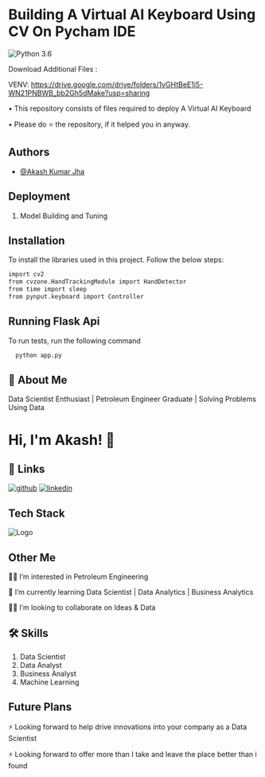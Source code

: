 # **Building A Virtual AI Keyboard Using CV On Pycham IDE**

![Python 3.6](https://img.shields.io/badge/Python-3.6-brightgreen.svg)

Download Additional Files :

VENV: https://drive.google.com/drive/folders/1vGHtBeE1i5-WN21PNBWB_bb2Gh5dMake?usp=sharing

• This repository consists of files required to deploy  A Virtual AI Keyboard

• Please do ⭐ the repository, if it helped you in anyway.


## Authors

- [@Akash Kumar Jha](https://github.com/Akash1070)


## Deployment
 1. Model Building and Tuning

## Installation

To install the libraries used in this project. Follow the 
below steps:

```bash
import cv2
from cvzone.HandTrackingModule import HandDetector
from time import sleep
from pynput.keyboard import Controller
```
    
## Running Flask Api

To run tests, run the following command

```bash
  python app.py
```

## 🚀 About Me

Data Scientist Enthusiast | Petroleum Engineer Graduate | Solving Problems Using Data 


# Hi, I'm Akash! 👋


## 🔗 Links
[![github](https://img.shields.io/badge/github-000?style=for-the-badge&logo=ko-fi&logoColor=white)](https://github.com/Akash1070)
[![linkedin](https://img.shields.io/badge/linkedin-0A66C2?style=for-the-badge&logo=linkedin&logoColor=white)](https://www.linkedin.com/in/akashkumar107/)

## Tech Stack





![Logo](https://businesstoys.in/assets/programs/full-stack-data-science-professional-program/tools.png)
## Other Me
👩‍💻 I’m interested in Petroleum Engineering

🧠 I’m currently learning Data Scientist | Data Analytics | Business Analytics

👯‍♀️ I’m looking to collaborate on Ideas & Data




## 🛠 Skills
1. Data Scientist
2. Data Analyst
3. Business Analyst
4. Machine Learning 


## Future Plans 

⚡️ Looking forward to help drive innovations into your company as a Data Scientist

⚡️ Looking forward to offer more than I take and leave the place better than i found

